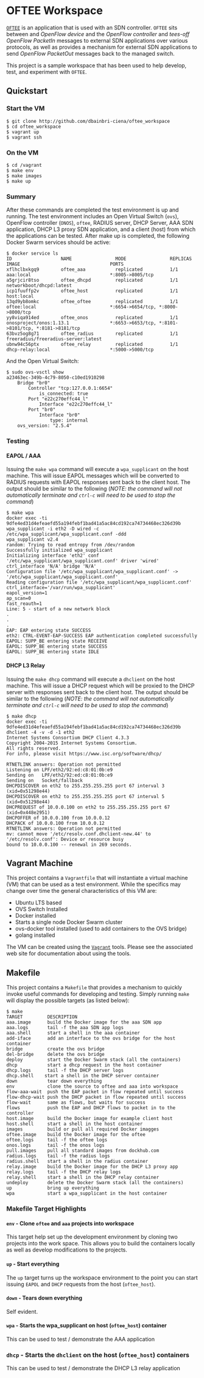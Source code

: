 # OFTEE Workspace
[`OFTEE`](http://github.com/ciena/oftee) is an application that is used with an
SDN controller. `OFTEE` sits between and *OpenFlow device* and the *OpenFlow
controller* and *tees-off* *OpenFlow PacketIn* messages to external SDN
applications over various protocols, as well as provides a mechanism for
external SDN applications to send *OpenFlow PacketOut* messages back to the
managed switch.

This project is a sample workspace that has been used to help develop, test,
and experiment with `OFTEE`.

## Quickstart

### Start the VM
```
$ git clone http://github.com/dbainbri-ciena/oftee_workspace
$ cd oftee_workspace
$ vagrant up
$ vagrant ssh
```

### On the VM
```
$ cd /vagrant
$ make env
$ make images
$ make up
```

### Summary
After these commands are completed the test environment is up and running. The
test environment includes an Open Virtual Switch (`ovs`), OpenFlow controller
(`ONOS`), `oftee`, RADIUS server, DHCP Server, AAA SDN application, DHCP L3
proxy SDN application, and a client (host) from which the applications can be
tested. After make up is completed, the following Docker Swarm services should
be active:
```
$ docker service ls
ID                  NAME                MODE                REPLICAS            IMAGE                                 PORTS
xflhclbxkgq9        oftee_aaa           replicated          1/1                 aaa:local                             *:8005->8005/tcp
a5grjcir8tso        oftee_dhcpd         replicated          1/1                 networkboot/dhcpd:latest
icp1fuuffp2v        oftee_host          replicated          1/1                 host:local
13qd9yb8omkc        oftee_oftee         replicated          1/1                 oftee:local                           *:6654->6654/tcp, *:8000->8000/tcp
yy8viqa914ed        oftee_onos          replicated          1/1                 onosproject/onos:1.13.1               *:6653->6653/tcp, *:8101->8101/tcp, *:8181->8181/tcp
63bvz5og8g71        oftee_radius        replicated          1/1                 freeradius/freeradius-server:latest
ubnw94c56ptx        oftee_relay         replicated          1/1                 dhcp-relay:local                      *:5000->5000/tcp
```

And the Open Virtual Switch:
```
$ sudo ovs-vsctl show
a23463ec-349b-4c79-8050-c10ed1910298
    Bridge "br0"
        Controller "tcp:127.0.0.1:6654"
            is_connected: true
        Port "e22c270effc44_l"
            Interface "e22c270effc44_l"
        Port "br0"
            Interface "br0"
                type: internal
    ovs_version: "2.5.4"
```

### Testing
#### EAPOL / AAA
Issuing the `make wpa` command will execute a `wpa_supplicant` on the host
machine. This will issue EAPOL messages which will be converted to RADIUS
requests with EAPOL responses sent back to the client host. The output should
be similar to the following (_NOTE: the command will not automatically
terminate and `ctrl-c` will need to be used to stop the command_)
```
$ make wpa
docker exec -ti 9dfe4ed31d4efeaefd55a194febf1bad41a5ac84cd192ca74734468ec326d39b wpa_supplicant -i eth2 -D wired -c /etc/wpa_supplicant/wpa_supplicant.conf -ddd
wpa_supplicant v2.4
random: Trying to read entropy from /dev/random
Successfully initialized wpa_supplicant
Initializing interface 'eth2' conf '/etc/wpa_supplicant/wpa_supplicant.conf' driver 'wired' ctrl_interface 'N/A' bridge 'N/A'
Configuration file '/etc/wpa_supplicant/wpa_supplicant.conf' -> '/etc/wpa_supplicant/wpa_supplicant.conf'
Reading configuration file '/etc/wpa_supplicant/wpa_supplicant.conf'
ctrl_interface='/var/run/wpa_supplicant'
eapol_version=1
ap_scan=0
fast_reauth=1
Line: 5 - start of a new network block
.
.
.
EAP: EAP entering state SUCCESS
eth2: CTRL-EVENT-EAP-SUCCESS EAP authentication completed successfully
EAPOL: SUPP_BE entering state RECEIVE
EAPOL: SUPP_BE entering state SUCCESS
EAPOL: SUPP_BE entering state IDLE
```

#### DHCP L3 Relay
Issuing the `make dhcp` command will execute a `dhclient` on the host machine.
This will issue a DHCP request which will be proxied to the DHCP server with
responses sent back to the client host. The output should be similar to the
following (_NOTE: the command will not automatically
terminate and `ctrl-c` will need to be used to stop the command_)
```
$ make dhcp
docker exec -ti 9dfe4ed31d4efeaefd55a194febf1bad41a5ac84cd192ca74734468ec326d39b dhclient -4 -v -d -1 eth2
Internet Systems Consortium DHCP Client 4.3.3
Copyright 2004-2015 Internet Systems Consortium.
All rights reserved.
For info, please visit https://www.isc.org/software/dhcp/

RTNETLINK answers: Operation not permitted
Listening on LPF/eth2/92:ed:c8:01:0b:e9
Sending on   LPF/eth2/92:ed:c8:01:0b:e9
Sending on   Socket/fallback
DHCPDISCOVER on eth2 to 255.255.255.255 port 67 interval 3 (xid=0x51298e44)
DHCPDISCOVER on eth2 to 255.255.255.255 port 67 interval 5 (xid=0x51298e44)
DHCPREQUEST of 10.0.0.100 on eth2 to 255.255.255.255 port 67 (xid=0x448e2951)
DHCPOFFER of 10.0.0.100 from 10.0.0.12
DHCPACK of 10.0.0.100 from 10.0.0.12
RTNETLINK answers: Operation not permitted
mv: cannot move '/etc/resolv.conf.dhclient-new.44' to '/etc/resolv.conf': Device or resource busy
bound to 10.0.0.100 -- renewal in 269 seconds.
```

## Vagrant Machine
This project contains a `Vagrantfile` that will instantiate a virtual
machine (VM) that can be used as a test environment. While the specifics may
change over time the general characteristics of this VM are:
- Ubuntu LTS based
- OVS Switch Installed
- Docker installed
- Starts a single node Docker Swarm cluster
- ovs-docker tool installed (used to add containers to the OVS bridge)
- golang installed

The VM can be created using the [`Vagrant`](https://www.vagrantup.com/) tools.
Please see the associated web site for documentation about using the tools.

## Makefile
This project contains a `Makefile` that provides a mechanism to quickly
invoke useful commands for developing and testing. Simply running `make` will
display the possible targets (as listed below):
```
$ make
TARGET         DESCRIPTION
aaa.image      build the Docker image for the aaa SDN app
aaa.logs       tail -f the aaa SDN app logs
aaa.shell      start a shell in the aaa container
add-iface      add an interface to the ovs bridge for the host container
bridge         create the ovs bridge
del-bridge     delete the ovs bridge
deploy         start the Docker Swarm stack (all the containers)
dhcp           start a dhcp request in the host container
dhcp.logs      tail -f the DHCP server logs
dhcp.shell    start a shell in the DHCP server container
down           tear down everything
env            clone the source to oftee and aaa into workspace
flow-aaa-wait  push the EAP packet in flow repeated until success
flow-dhcp-wait push the DHCP packet in flow repeated until success
flow-wait      same as flows, but waits for success
flows          push the EAP and DHCP flows to packet in to the controller
host.image     build the Docker image for example client host
host.shell     start a shell in the host container
images         build or pull all required Docker imagges
oftee.image    build the Docker image for the oftee
oftee.logs     tail -f the oftee logs
onos.logs      tail -f the onos logs
pull.images    pull all standard images from dockhub.com
radius.logs    tail -f the radius logs
radius.shell   start a shell in the radius container
relay.image    build the Docker image for the DHCP L3 proxy app
relay.logs     tail -f the DHCP relay logs
relay.shell    start a shell in the DHCP relay container
undeploy       delete the Docker Swarm stack (all the containers)
up             bring up everything
wpa            start a wpa_supplicant in the host container
```

### Makefile Target Highlights
#### `env` - Clone `oftee` and `aaa` projects into workspace
This target help set up the development environment by cloning two projects
into the work space. This allows you to build the containers locally as well
as develop modifications to the projects.

#### `up` - Start everything
The `up` target turns up the workspace environment to the point you can start
issuing `EAPOL` and `DHCP` requests from the host (`oftee_host`).

#### `down` - Tears down everything
Self evident.

#### `wpa` - Starts the wpa_supplicant on host (`oftee_host`) container
This can be used to test / demonstrate the AAA application

### `dhcp` - Starts the `dhclient` on the host (`oftee_host`) containers
This can be used to test / demonstrate the DHCP L3 relay application
